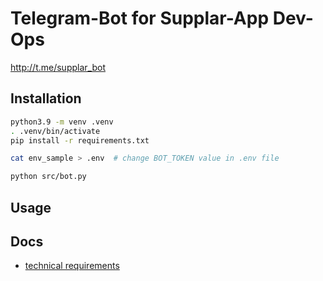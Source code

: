# Telegram-Bot for Supplar-App Dev-Ops
http://t.me/supplar_bot

## Installation
```bash
python3.9 -m venv .venv
. .venv/bin/activate
pip install -r requirements.txt

cat env_sample > .env  # change BOT_TOKEN value in .env file

python src/bot.py
```
## Usage

## Docs
 - [technical requirements](https://github.com/Supplar-App/supplar-devops-bot/blob/master/docs/technical-requirements.txt)